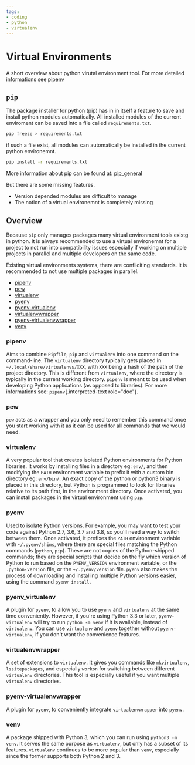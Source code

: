 ```yaml
---
tags:
- coding
- python
- virtualenv
---
```

# Virtual Environments

A short overview about python virutal environment tool. For more detailed informations see [pipenv](./pipenv.md)

## `pip`

The **p**ackage **i**nstaller for **p**ython (pip) has in in itself a feature to save and install python modules automatically. All installed modules of the current enviroment can be saved into a file called `requirements.txt`.

``` bash
pip freeze > requirements.txt
```

if such a file exist, all modules can automatically be installed in the current python environemnt.

``` bash
pip install -r requirements.txt
```

More information about pip can be found at: [pip_general](./pip_general.md)

But there are some missing features.

- Version depended modules are difficult to manage
- The notion of a virtual environemnt is completely missing

## Overview

Because `pip` only manages packages many virtual environment tools existg in python. It is always recommended to use a virtual environemnt for a project to not run into compatibility issues especially if working on multiple projects in parallel and multiple developers on the same code.

Existing virtual environments systems, there are confliciting standards. It is recommended to not use multiple packages in parallel.

- [pipenv](./pipenv.md)
- [pew](https://pypi.org/project/pew)
- [virtualenv](https://pypi.python.org/pypi/virtualenv)
- [pyenv](https://github.com/yyuu/pyenv)
- [pyenv-virtualenv](https://github.com/yyuu/pyenv-virtualenv)
- [virtualenvwrapper](https://pypi.python.org/pypi/virtualenvwrapper)
- [pyenv-virtualenvwrapper](https://github.com/yyuu/pyenv-virtualenvwrapper)
- [venv](https://docs.python.org/3/library/venv.html)

### pipenv

Aims to combine `Pipfile`, `pip` and `virtualenv` into one command on the command-line. The `virtualenv` directory typically gets placed in `~/.local/share/virtualenvs/XXX`, with `XXX` being a hash of the path of the project directory. This is different from `virtualenv`, where the directory is typically in the current working directory. `pipenv` is meant to be used when developing Python applications (as opposed to libraries). For more informations see: `pipenv`{.interpreted-text role="doc"}.

### pew

`pew` acts as a wrapper and you only need to remember this command once you start working with it as it can be used for all commands that we would need.

### virtualenv

A very popular tool that creates isolated Python environments for Python libraries. It works by installing files in a directory eg: `env/`, and then modifying the `PATH` environment variable to prefix it with a custom bin directory eg: `env/bin/`. An exact copy of the python or python3 binary is placed in this directory, but Python is programmed to look for libraries relative to its path first, in the environment directory. Once activated, you can install packages in the virtual environment using `pip`.

### pyenv

Used to isolate Python versions. For example, you may want to test your code against Python 2.7, 3.6, 3.7 and 3.8, so you'll need a way to switch between them. Once activated, it prefixes the `PATH` environment variable with `~/.pyenv/shims`, where there are special files matching the Python commands (`python`, `pip`). These are not copies of the Python-shipped commands; they are special scripts that decide on the fly which version of Python to run based on the `PYENV_VERSION` environment variable, or the `.python-version` file, or the `~/.pyenv/version` file. `pyenv` also makes the process of downloading and installing multiple Python versions easier, using the command `pyenv install`.

### pyenv_virtualenv

A plugin for `pyenv`, to allow you to use `pyenv` and `virtualenv` at the same time conveniently. However, if you're using Python 3.3 or later, `pyenv-virtualenv` will try to run `python -m venv` if it is available, instead of `virtualenv`. You can use `virtualenv` and `pyenv` together without `pyenv-virtualenv`, if you don't want the convenience features.

### virtualenvwrapper

A set of extensions to `virtualenv`. It gives you commands like `mkvirtualenv`, `lssitepackages`, and especially `workon` for switching between different `virtualenv` directories. This tool is especially useful if you want multiple `virtualenv` directories.

### pyenv-virtualenvwrapper

A plugin for `pyenv`, to conveniently integrate `virtualenvwrapper` into `pyenv`.

### venv

A package shipped with Python 3, which you can run using `python3 -m venv`. It serves the same purpose as `virtualenv`, but only has a subset of its features. `virtualenv` continues to be more popular than `venv`, especially since the former supports both Python 2 and 3.
